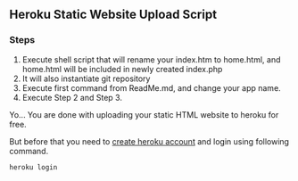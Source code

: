 ## Heroku Static Website Upload Script

### Steps
1. Execute shell script that will rename your index.htm to home.html, and home.html will be included in newly created index.php
2. It will also instantiate git repository
3. Execute first command from ReadMe.md, and change your app name.
4. Execute Step 2 and Step 3.

Yo... You are done with uploading your static HTML website to heroku for free.

But before that you need to [create heroku account](https://signup.heroku.com/)  and login using following command.
```
heroku login
```
